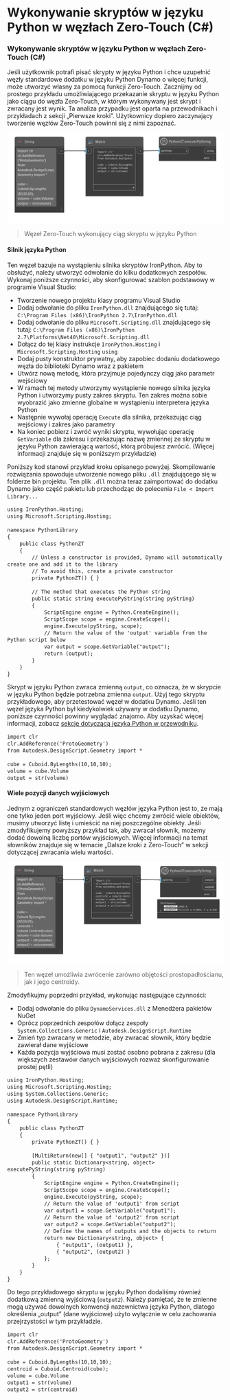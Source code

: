 # Wykonywanie skryptów w języku Python w węzłach Zero-Touch (C#)

### Wykonywanie skryptów w języku Python w węzłach Zero-Touch (C#) <a href="#executing-python-scripts-in-zero-touch-nodes-c" id="executing-python-scripts-in-zero-touch-nodes-c"></a>

Jeśli użytkownik potrafi pisać skrypty w języku Python i chce uzupełnić węzły standardowe dodatku w języku Python Dynamo o więcej funkcji, może utworzyć własny za pomocą funkcji Zero-Touch. Zacznijmy od prostego przykładu umożliwiającego przekazanie skryptu w języku Python jako ciągu do węzła Zero-Touch, w którym wykonywany jest skrypt i zwracany jest wynik. Ta analiza przypadku jest oparta na przewodnikach i przykładach z sekcji „Pierwsze kroki”. Użytkownicy dopiero zaczynający tworzenie węzłów Zero-Touch powinni się z nimi zapoznać.

![Węzeł Zero-Touch wykonujący ciąg skryptu w języku Python](images/python-case-study.png)

> Węzeł Zero-Touch wykonujący ciąg skryptu w języku Python

#### Silnik języka Python <a href="#python-engine" id="python-engine"></a>

Ten węzeł bazuje na wystąpieniu silnika skryptów IronPython. Aby to obsłużyć, należy utworzyć odwołanie do kilku dodatkowych zespołów. Wykonaj poniższe czynności, aby skonfigurować szablon podstawowy w programie Visual Studio:

* Tworzenie nowego projektu klasy programu Visual Studio
* Dodaj odwołanie do pliku `IronPython.dll` znajdującego się tutaj: `C:\Program Files (x86)\IronPython 2.7\IronPython.dll`
* Dodaj odwołanie do pliku `Microsoft.Scripting.dll` znajdującego się tutaj: `C:\Program Files (x86)\IronPython 2.7\Platforms\Net40\Microsoft.Scripting.dll`
* Dołącz do tej klasy instrukcje `IronPython.Hosting` i `Microsoft.Scripting.Hosting` `using`
* Dodaj pusty konstruktor prywatny, aby zapobiec dodaniu dodatkowego węzła do biblioteki Dynamo wraz z pakietem
* Utwórz nową metodę, która przyjmuje pojedynczy ciąg jako parametr wejściowy
* W ramach tej metody utworzymy wystąpienie nowego silnika języka Python i utworzymy pusty zakres skryptu. Ten zakres można sobie wyobrazić jako zmienne globalne w wystąpieniu interpretera języka Python
* Następnie wywołaj operację `Execute` dla silnika, przekazując ciąg wejściowy i zakres jako parametry
* Na koniec pobierz i zwróć wyniki skryptu, wywołując operację `GetVariable` dla zakresu i przekazując nazwę zmiennej ze skryptu w języku Python zawierającą wartość, którą próbujesz zwrócić. (Więcej informacji znajduje się w poniższym przykładzie)

Poniższy kod stanowi przykład kroku opisanego powyżej. Skompilowanie rozwiązania spowoduje utworzenie nowego pliku `.dll` znajdującego się w folderze bin projektu. Ten plik `.dll` można teraz zaimportować do dodatku Dynamo jako część pakietu lub przechodząc do polecenia `File < Import Library...`

```
using IronPython.Hosting;
using Microsoft.Scripting.Hosting;

namespace PythonLibrary
{
    public class PythonZT
    {
        // Unless a constructor is provided, Dynamo will automatically create one and add it to the library
        // To avoid this, create a private constructor
        private PythonZT() { }

        // The method that executes the Python string
        public static string executePyString(string pyString)
        {
            ScriptEngine engine = Python.CreateEngine();
            ScriptScope scope = engine.CreateScope();
            engine.Execute(pyString, scope);
            // Return the value of the 'output' variable from the Python script below
            var output = scope.GetVariable("output");
            return (output);
        }
    }
}
```

Skrypt w języku Python zwraca zmienną `output`, co oznacza, że w skrypcie w języku Python będzie potrzebna zmienna `output`. Użyj tego skryptu przykładowego, aby przetestować węzeł w dodatku Dynamo. Jeśli ten węzeł języka Python był kiedykolwiek używany w dodatku Dynamo, poniższe czynności powinny wyglądać znajomo. Aby uzyskać więcej informacji, zobacz [sekcję dotyczącą języka Python w przewodniku](https://primer2.dynamobim.org/v/pl/8_coding_in_dynamo/8-3_python).

```
import clr
clr.AddReference('ProtoGeometry')
from Autodesk.DesignScript.Geometry import *

cube = Cuboid.ByLengths(10,10,10);
volume = cube.Volume
output = str(volume)
```

#### Wiele pozycji danych wyjściowych<a href="#multiple-outputs" id="multiple-outputs"></a>

Jednym z ograniczeń standardowych węzłów języka Python jest to, że mają one tylko jeden port wyjściowy. Jeśli więc chcemy zwrócić wiele obiektów, musimy utworzyć listę i umieścić na niej poszczególne obiekty. Jeśli zmodyfikujemy powyższy przykład tak, aby zwracał słownik, możemy dodać dowolną liczbę portów wyjściowych. Więcej informacji na temat słowników znajduje się w temacie „Dalsze kroki z Zero-Touch” w sekcji dotyczącej zwracania wielu wartości.

![Ten węzeł umożliwia zwrócenie zarówno objętości prostopadłościanu, jak i jego centroidy.](images/python-multi-case-study.png)

> Ten węzeł umożliwia zwrócenie zarówno objętości prostopadłościanu, jak i jego centroidy.

Zmodyfikujmy poprzedni przykład, wykonując następujące czynności:

* Dodaj odwołanie do pliku `DynamoServices.dll` z Menedżera pakietów NuGet
* Oprócz poprzednich zespołów dołącz zespoły `System.Collections.Generic` i `Autodesk.DesignScript.Runtime`
* Zmień typ zwracany w metodzie, aby zwracać słownik, który będzie zawierał dane wyjściowe
* Każda pozycja wyjściowa musi zostać osobno pobrana z zakresu (dla większych zestawów danych wyjściowych rozważ skonfigurowanie prostej pętli)

```
using IronPython.Hosting;
using Microsoft.Scripting.Hosting;
using System.Collections.Generic;
using Autodesk.DesignScript.Runtime;

namespace PythonLibrary
{
    public class PythonZT
    {
        private PythonZT() { }

        [MultiReturn(new[] { "output1", "output2" })]
        public static Dictionary<string, object> executePyString(string pyString)
        {
            ScriptEngine engine = Python.CreateEngine();
            ScriptScope scope = engine.CreateScope();
            engine.Execute(pyString, scope);
            // Return the value of 'output1' from script
            var output1 = scope.GetVariable("output1");
            // Return the value of 'output2' from script
            var output2 = scope.GetVariable("output2");
            // Define the names of outputs and the objects to return
            return new Dictionary<string, object> {
                { "output1", (output1) },
                { "output2", (output2) }
            };
        }
    }
}
```

Do tego przykładowego skryptu w języku Python dodaliśmy również dodatkową zmienną wyjściową (`output2`). Należy pamiętać, że te zmienne mogą używać dowolnych konwencji nazewnictwa języka Python, dlatego określenia „output” (dane wyjściowe) użyto wyłącznie w celu zachowania przejrzystości w tym przykładzie.

```
import clr
clr.AddReference('ProtoGeometry')
from Autodesk.DesignScript.Geometry import *

cube = Cuboid.ByLengths(10,10,10);
centroid = Cuboid.Centroid(cube);
volume = cube.Volume
output1 = str(volume)
output2 = str(centroid)
```
